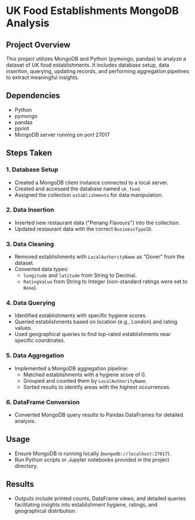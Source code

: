 # UK Food Establishments MongoDB Analysis

## Project Overview
This project utilizes MongoDB and Python (pymongo, pandas) to analyze a dataset of UK food establishments. It includes database setup, data insertion, querying, updating records, and performing aggregation pipelines to extract meaningful insights.

## Dependencies
- Python
- pymongo
- pandas
- pprint
- MongoDB server running on port 27017

## Steps Taken

### 1. Database Setup
- Created a MongoDB client instance connected to a local server.
- Created and accessed the database named `uk_food`.
- Assigned the collection `establishments` for data manipulation.

### 2. Data Insertion
- Inserted new restaurant data ("Penang Flavours") into the collection.
- Updated restaurant data with the correct `BusinessTypeID`.

### 3. Data Cleaning
- Removed establishments with `LocalAuthorityName` as "Dover" from the dataset.
- Converted data types:
  - `longitude` and `latitude` from String to Decimal.
  - `RatingValue` from String to Integer (non-standard ratings were set to `None`).

### 4. Data Querying
- Identified establishments with specific hygiene scores.
- Queried establishments based on location (e.g., London) and rating values.
- Used geographical queries to find top-rated establishments near specific coordinates.

### 5. Data Aggregation
- Implemented a MongoDB aggregation pipeline:
  - Matched establishments with a hygiene score of 0.
  - Grouped and counted them by `LocalAuthorityName`.
  - Sorted results to identify areas with the highest occurrences.

### 6. DataFrame Conversion
- Converted MongoDB query results to Pandas DataFrames for detailed analysis.

## Usage
- Ensure MongoDB is running locally (`mongodb://localhost:27017`).
- Run Python scripts or Jupyter notebooks provided in the project directory.

## Results
- Outputs include printed counts, DataFrame views, and detailed queries facilitating insights into establishment hygiene, ratings, and geographical distribution.


